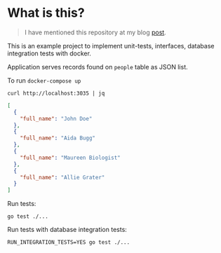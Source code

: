 # What is this?

> I have mentioned this repository at my blog [post](https://yigitsadic.github.io/2021/09/18/dockertest-example-project.html).

This is an example project to implement unit-tests, interfaces, database integration tests with docker.

Application serves records found on `people` table as JSON list.

To run `docker-compose up`

`curl http://localhost:3035 | jq`

```json
[
  {
    "full_name": "John Doe"
  },
  {
    "full_name": "Aida Bugg"
  },
  {
    "full_name": "Maureen Biologist"
  },
  {
    "full_name": "Allie Grater"
  }
]
```

Run tests:

```
go test ./...
```

Run tests with database integration tests:

```
RUN_INTEGRATION_TESTS=YES go test ./...
```
